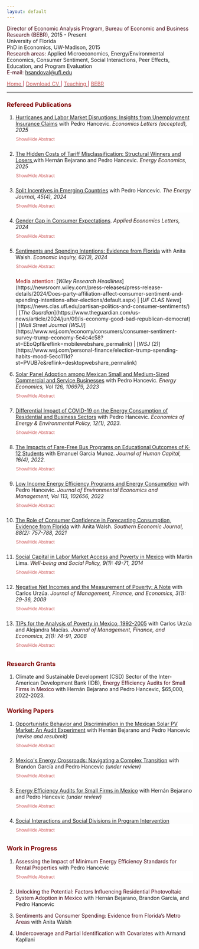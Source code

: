 ```yaml
---
layout: default
---
```


<span style="color: #3F000F"> Director of Economic Analysis Program, Bureau of Economic and Business Research (BEBR), </span>  2015 - Present  
University of Florida  
PhD in Economics, UW-Madison, 2015  
<span style="color: #3F000F"> Research areas: </span> Applied Microeconomics, Energy/Environmental Economics, Consumer Sentiment, Social Interactions, Peer Effects, Education, and Program Evaluation <br>
<span style="color: #3F000F"> E-mail: </span> [hsandoval@ufl.edu](mailto:hsandoval@ufl.edu) 

[<span style="color: IndianRed"> Home </span>](index.html) <span style="color: #A70D2A"> &#124; </span> <a href="https://hhsandoval.github.io/CVHHSG.pdf" target="_blank"> <span style="color: IndianRed"> Download CV </span> </a> <span style="color: #A70D2A"> &#124; </span> [<span style="color: IndianRed"> Teaching </span>](teaching.html) <span style="color: #A70D2A"> &#124; </span> [<span style="color: IndianRed"> BEBR </span>](bebr.html)

* * *

### <span style="color: maroon"> Refereed Publications </span>

<style>
.block {
  display: block;
  width: 100%;
  border: none;
  background-color: white;
  color: IndianRed;
  padding: 10px 1px;
  font-size: 12px;
  cursor: pointer;
  text-align: left;
}
.block:hover {
  background-color: #ddd;
  color: IndianRed;
}
</style>

<script>
function myFunction(myDIV) {
  var x = document.getElementById(myDIV);
  if (x.style.display === "none") {
    x.style.display = "block";
  } else {
    x.style.display = "none";
  }
}
</script>

1. [Hurricanes and Labor Market Disruptions: Insights from Unemployment Insurance Claims](https://doi.org/10.1016/j.econlet.2025.112531) 
 with Pedro Hancevic. *<span style="color: #2B1B17"> Economics Letters (accepted)</span>, 2025* <button class="block" onclick="myFunction('paper13');"> Show/Hide Abstract </button>  
   <div id="paper13" style="display:none;"> <p style="font-size:90%;"> <b>Abstract:</b> This paper examines the short-term impact of hurricanes on initial unemployment insurance claims (UIC) in Florida, the state most frequently affected by Atlantic hurricanes. While prior research has explored the effects of hurricanes on employment, wages, and labor force participation, limited attention has been given to the immediate labor market disruptions reflected in UIC. We address this gap using a newly assembled monthly panel of county-level administrative data on initial claims from January 2010 to October 2023. To capture the spatial extent of storm exposure, we use a wind field model to estimate sustained wind speeds from Atlantic Basin tropical cyclones, allowing for a more accurate classification of affected counties. Our empirical strategy employs an event study design with fixed effects to isolate the localized effects of hurricane exposure from confounding trends and time-invariant county characteristics. We find that hurricanes significantly increase UIC, with the magnitude and persistence of the effect depending critically on storm intensity. On average, UIC rises by 24.9% in the aftermath of a hurricane. When disaggregated by severity, minor hurricanes lead to a 22.4% increase, while major hurricanes result in a 111.1% increase. Event study estimates show that the effects of minor hurricanes dissipate within two months, whereas major hurricanes generate elevated claims for approximately four months. These findings highlight the importance of storm intensity and timing in shaping labor market disruptions, offering insights for disaster response and UI system design.</p> </div>
   
2. [The Hidden Costs of Tariff Misclassification: Structural Winners and Losers ](https://doi.org/10.1016/j.eneco.2025.108322) 
 with Hernán Bejarano and Pedro Hancevic. *<span style="color: #2B1B17"> Energy Economics</span>, 2025* <button class="block" onclick="myFunction('paper12');"> Show/Hide Abstract </button>  
   <div id="paper12" style="display:none;"> <p style="font-size:90%;"> <b>Abstract:</b> We propose an empirical model to evaluate firms' choices in electric tariff contracting. By combining novel data from the Non-residential Electricity Consumption Survey with utility billing data from the state-owned national utility provider, we analyze two pathological situations revealed by the electric bills of commercial and service SMEs in Aguascalientes, Mexico. First, despite being banned, many firms pay the residential tariff. Among these firms, some pay the regular subsidized rate, while others pay the high-demand rate, which is higher than the corresponding business rate. Additionally, for another group of companies, there are two competing business tariffs, many of which are misclassified and thus must be re-categorized to afford less expensive electric bills. A rich set of explanatory variables is used to quantify the two biases, explain the wrong decisions, estimate hidden costs and subsidies at the national level, and provide valuable policy implications. Electricity pricing and tariff classifications significantly impact the operational costs and competitiveness of firms. Inaccurate tariff assignments can result in hidden costs and ineffective subsidies, affecting both companies and national energy budgets. This study is valuable as it empirically examines these issues within the Mexican context, uncovering biases and inefficiencies in tariff contracting that may hold broader implications for energy policy and pricing efficiency worldwide.</p> </div>

3. [Split Incentives in Emerging Countries](https://doi.org/10.1177/01956574241281107) 
  with Pedro Hancevic. *<span style="color: #2B1B17"> The Energy Journal</span>, 45(4), 2024*  <button class="block" onclick="myFunction('paper11');"> Show/Hide Abstract </button>   
   <div id="paper11" style="display:none;"> <p style="font-size:90%;"> <b>Abstract:</b> In this paper, we provide empirical evidence of the energy-efficiency gap between homeowners and renters and quantify the magnitude of the split incentives problem in an emerging economy by studying Mexican households. Using micro-level data from the first National Survey on Energy Consumption in Private Homes (ENCEVI-2018) and a regression framework, we show that underinvestment problems occur in multiple categories of residential energy efficiency. Concretely, our results show that renters have significantly less insulation and energy-efficient equipment, that they tend to use some of their equipment more frequently, and that they pay higher utility bills than homeowners. In addition, renters are less aware of government programs that can reduce their energy expenditure and are also less likely to take advantage of them. Finally, a substantial reduction in carbon emissions could be achieved if renters were equally energy efficient as homeowners.</p> </div>

4. [Gender Gap in Consumer Expectations](https://doi.org/10.1080/13504851.2024.2389339). 
   *<span style="color: #2B1B17"> Applied Economics Letters</span>, 2024* <button class="block" onclick="myFunction('paper10');"> Show/Hide Abstract </button>  
   <div id="paper10" style="display:none;"> <p style="font-size:90%;"> <b>Abstract:</b>  This paper provides empirical evidence of the persistence of gender gaps in consumer expectations regarding personal finances and the national economy's performance. Using individual-level data from two independent but comparable consumer attitude surveys --one nationally representative of the U.S. and the other statewide representative of Florida-- it demonstrates that women are significantly less likely than men to hold optimistic expectations about their personal financial situation and U.S. business conditions over the next year and the next five years. These gender expectation gaps, ranging from 5 to 8.5 percentage points, remain highly significant even after controlling for respondents' socio-demographic characteristics, as well as survey-month and geographic location (including zip code) fixed effects. Furthermore, these gaps are prevalent in both surveys and have been present for more than four decades. Although persistent over time, these gender differences tend to narrow during periods of economic hardship and widen during economic expansions.</p> </div>

5. [Sentiments and Spending Intentions: Evidence from Florida](https://doi.org/10.1111/ecin.13215) 
  with Anita Walsh. *<span style="color: #2B1B17"> Economic Inquiry</span>, 62(3), 2024* <button class="block" onclick="myFunction('paper9');"> Show/Hide Abstract </button>   
   <div id="paper9" style="display:none;"> <p style="font-size:90%;"> <b>Abstract:</b> Consumer sentiment is considered an important leading indicator of changes in household spending. However, the overall empirical evidence of the causal relationship between sentiment and consumption is mixed and scarce. We address these gaps by employing data from the monthly Florida Consumer Attitude Survey, which captures party affiliation, consumer sentiment, and spending intentions at the individual level since 1991. We employ political partisanship around elections in which the governing party changed as an instrument for sentiment. Our results show that party affiliation is a strong instrument that has a positive and statistically significant effect on sentiment. Moreover, we find a statistically significant causal relationship between sentiment and spending intentions. This effect is sizable and robust across the presidential elections in our sample as well as to a variety of robustness checks. Finally, we provide evidence that spending intentions relate to actual spending, and show that spending increased more among counties with a larger share of Republican voters following the 2016 presidential election.</p> </div>
    <span style="color: #8B0000"> Media attention: </span> [<i>Wiley Research Headlines</i>](https://newsroom.wiley.com/press-releases/press-release-details/2024/Does-party-affiliation-affect-consumer-sentiment-and-spending-intentions-after-elections/default.aspx) <span style="color: #2B1B17"> | </span> [<i>UF CLAS News</i>](https://news.clas.ufl.edu/partisan-politics-and-consumer-sentiments/) <span style="color: #2B1B17"> | </span> [<i>The Guardian</i>](https://www.theguardian.com/us-news/article/2024/jun/09/is-economy-good-bad-republican-democrat) <span style="color: #2B1B17"> | </span> [<i>Wall Street Journal (WSJ)</i>](https://www.wsj.com/economy/consumers/consumer-sentiment-survey-trump-economy-5e4c4c58?st=EEoQpf&reflink=mobilewebshare_permalink) <span style="color: #2B1B17"> | </span> [<i>WSJ (2)</i>](https://www.wsj.com/personal-finance/election-trump-spending-habits-mood-5ecc111d?st=PVUB7e&reflink=desktopwebshare_permalink)

6. [Solar Panel Adoption among Mexican Small and Medium-Sized Commercial and Service Businesses](https://doi.org/10.1016/j.eneco.2023.106979) 
  with Pedro Hancevic. *<span style="color: #2B1B17"> Energy Economics</span>, Vol 126, 106979, 2023* <button class="block" onclick="myFunction('paper8');"> Show/Hide Abstract </button>   
   <div id="paper8" style="display:none;"> <p style="font-size:90%;"> <b>Abstract:</b> We analyze the determinants of adoption of distributed solar photovoltaic systems, focusing on small and medium-sized commercial and service firms. We use monthly billing data that are perfectly matched with data from a novel survey that gathers information on electricity consumption, stock of electric equipment, and a rich set of firm characteristics in the Metropolitan Area of Aguascalientes, Mexico. Using an econometric model, we find evidence that a set of explanatory variables such as business characteristics, the economic sector, ownership status, stock and usage of equipment and appliances, presence of other solar technologies, and views about the use of renewable energy are important determinants of the probability of adoption of solar panel systems. Furthermore, using machine learning methods to identify the best predictors of solar adoption, we indirectly validate the theory-driven empirical model by assessing a large set of explanatory variables and selecting a subset of these variables. In addition, we investigate relevant cases where a priori solar panel adoption seems to be cost-effective but structural adoption barriers and adoption gaps might coexist for certain groups of electricity users. We also calculate the social cost savings and the avoided CO<sub>2</sub> emissions. Finally, based on our results, we provide several policy implications and recommendations.</p> </div>

7. [Differential Impact of COVID-19 on the Energy Consumption of Residential and Business Sectors](http://www.iaee.org/eeep/article/451) 
  with Pedro Hancevic. *<span style="color: #2B1B17"> Economics of Energy & Environmental Policy</span>, 12(1), 2023.* <button class="block" onclick="myFunction('paper1');"> Show/Hide Abstract </button>
   <div id="paper1" style="display:none;"> <p style="font-size:90%;"> <b>Abstract:</b> As a consequence of the COVID-19 pandemic, some patterns of energy consumption changed in the residential and non-residential sectors. This paper uses data from a local utility company in Florida to quantify the heterogeneous impacts of the pandemic on electricity and natural gas consumption across households from different income levels and across essential and non-essential businesses. We found significant increases in the average residential electricity consumption during the lockdown and subsequent reopening phases, which translate into higher cost for households. We found that natural gas consumption dropped abruptly in the business sector and also important differences between the electricity consumption of essential and non-essential businesses, with the former consuming more and the latter less electricity.</p> </div>

8. [The Impacts of Fare-Free Bus Programs on Educational Outcomes of K-12 Students](https://www.journals.uchicago.edu/doi/10.1086/721376) 
  with Emanuel Garcia Munoz. *<span style="color: #2B1B17"> Journal of Human Capital</span>, 16(4), 2022.* <button class="block" onclick="myFunction('paper2');"> Show/Hide Abstract </button>   
   <div id="paper2" style="display:none;"> <p style="font-size:90%;"> <b>Abstract:</b> With the increasing difficulty in providing student transportation, school districts have increased their collaboration with public transit providers to offer access to public transportation through free or reduced-fare programs. One such program was implemented in Florida, allowing any K-12 student in Leon County to ride the bus for free at any time to any destination. This paper applies the synthetic control method to estimate the impact of this program on school attendance and chronic absenteeism. Surprisingly, our results show negative impacts on both attendance and absenteeism outcomes, highlighting the potential unintended consequences of programs with no restriction on student ridership.</p> </div>

9. [Low Income Energy Efficiency Programs and Energy Consumption](https://doi.org/10.1016/j.jeem.2022.102656) 
  with Pedro Hancevic. *<span style="color: #2B1B17"> Journal of Environmental Economics and Management</span>, Vol 113, 102656, 2022* <button class="block" onclick="myFunction('paper3');"> Show/Hide Abstract </button>   
   <div id="paper3" style="display:none;"> <p style="font-size:90%;"> <b>Abstract:</b> Low-income energy efficiency programs have become a major component of cities' energy policy, with 49 out of 51 largest metropolitan areas in the U.S. offering one. This paper uses data from Gainesville Regional Utility to quantify the impacts of the housing investment done by its Low-income Energy Efficiency Program Plus (LEEP Plus) on energy consumption. Our results show that LEEP Plus does not affect natural gas consumption but reduces electricity consumption by approximately 7%, with greater savings occurring in the summer and winter. The effect on electricity consumption is significant to a variety of robustness checks and remains for at least 24 months after the completion of energy efficiency upgrades. We also measure some relevant heterogeneous effects, one of which is the breakdown of the air-conditioning-related investments, the main energy efficiency improvement under the LEEP Plus program. Finally, we evaluate the energy savings in monetary terms considering the private cost changes and the social cost changes. In both cases, the associated energy savings are not enough to offset the investment costs.</p> </div>
   
10. [The Role of Consumer Confidence in Forecasting Consumption, Evidence from Florida](https://doi.org/10.1002/soej.12528) 
  with Anita Walsh. *<span style="color: #2B1B17"> Southern Economic Journal</span>, 88(2): 757-788, 2021* <button class="block" onclick="myFunction('paper4');"> Show/Hide Abstract </button>
    <div id="paper4" style="display:none;"> <p style="font-size:90%;"> <b>Abstract:</b> Consumers’ attitudes about the direction of the economy influence their decisions about discretionary purchases, saving, and investment. This paper uses data from Florida’s consumer sentiment index to study the role and accuracy of consumer confidence in forecasting consumption, as well as the mechanism behind such a relationship. Spending on durable goods tends to be more discretionary in nature and it is frequently done using credit, thus potentially more sensitive to changes in consumer attitudes. Our results indicate that the in-sample predictive power of the index and its questions is limited to predicting spending on durable goods, particularly, on autos. Furthermore, consumer confidence does not improve the out-of-sample forecast beyond the forecast from a baseline model, which considers economic fundamentals. Finally, the evidence shows that the relationship between shocks in consumer confidence and economic activity arises because confidence measures contain information about the state of the economy, thus rejecting animal spirits.</p> </div>
   
11. [Social Capital in Labor Market Access and Poverty in Mexico](http://biblioteca.ciess.org/adiss/r458/social_capital_in_labor_market_access_and_poverty_in_mexico)
    with Martin Lima. *<span style="color: #2B1B17"> Well-being and Social Policy</span>, 9(1): 49-71, 2014* <button class="block" onclick="myFunction('paper5');"> Show/Hide Abstract </button>
    <div id="paper5" style="display:none;"> <p style="font-size:90%;"> <b>Abstract:</b> Social capital, defined as the set of social networks that a person has in order to obtain benefits, is used by the population as a mechanism for providing resources, to cushion shocks in consumption and to obtain information on available employment opportunities. This study employs a logistic model to characterize the manner in which people access the labor market in Mexico through the use of their social networks (bonding social capital). It also takes poverty levels into account. A cycle in the use of social networks was observed in which job searches are initially conducted with the help of family, then friends and co-workers, and, lastly, neighbors. This cycle is robust in the case of the poor, who rely primarily on friends and co-workers to enter the labor market.</p> </div>
    
12. [Negative Net Incomes and the Measurement of Poverty: A Note](https://ideas.repec.org/a/ega/rafega/200903.html)
    with Carlos Urzúa. *<span style="color: #2B1B17"> Journal of Management, Finance, and Economics</span>, 3(1): 29-36, 2009* <button class="block" onclick="myFunction('paper6');"> Show/Hide Abstract </button>
    <div id="paper6" style="display:none;"> <p style="font-size:90%;"> <b>Abstract:</b> This note warns about the careless computation of poverty indexes when the welfare of each household is measured by its net income, since this can be negative. As is illustrated in the case of Mexico, even if only a handful of households report negative incomes, the resulting poverty aggregates, when they go beyond a mere headcount measure, can behave rather badly. The note ends with suggestions on how to deal with the problem.</p> </div>

13. [TIPs for the Analysis of Poverty in Mexico, 1992-2005](https://ideas.repec.org/a/ega/rafega/200806.html)
    with Carlos Urzúa and Alejandra Macías. *<span style="color: #2B1B17"> Journal of Management, Finance, and Economics</span>, 2(1): 74-91, 2008* <button class="block" onclick="myFunction('paper7');"> Show/Hide Abstract </button>
    <div id="paper7" style="display:none;"> <p style="font-size:90%;"> <b>Abstract:</b> This paper proposes some changes to the official methodology that is currently in use to measure the state of poverty in Mexico. Among other suggestions, it is recommended the use of bootstrapping to estimate confidence intervals for the poverty statistics, as well as the use of dominance analysis when making intertemporal comparisons. In particular, since poverty lines change over time, the paper proposes the use of TIP curves for that end. Using the eight surveys that were made during the period 1992-2005, the paper presents a large number of absolute poverty statistics and TIP curves, as well as comparisons among them.</p> </div>


### <span style="color: maroon"> Research Grants </span>


1. Climate and Sustainable Development (CSD) Sector of the Inter-American Development Bank (IDB), <span style="color: #3F000F"> Energy Efficiency Audits for Small Firms in Mexico </span> with Hernán Bejarano and Pedro Hancevic, $65,000, 2022-2023.


### <span style="color: maroon"> Working Papers </span>

1. [Opportunistic Behavior and Discrimination in the Mexican Solar PV Market: An Audit Experiment](https://www.dropbox.com/scl/fi/ytfz4znb1tfwsdp6pt9i5/Manuscript.pdf?rlkey=qnqrvsoqg1june76nb1aprrcz&e=1&dl=0) 
  with Hernán Bejarano and Pedro Hancevic *(revise and resubmit)* <button class="block" onclick="myFunction('wpaper1');"> Show/Hide Abstract </button>  
   <div id="wpaper1" style="display:none;"> <p style="font-size:90%;"> <b>Abstract:</b> We conducted an audit experiment in which fictional households requested quotes for the purchase, installation, and interconnection of solar photovoltaic systems in four cities across Mexico. This allowed us to identify whether there was opportunistic behavior among local sellers and to quantify the extent of discrimination based on characteristics of residential users, such as gender, socioeconomic status, product knowledge, and access to external financing sources. The main findings indicate that women and customers with higher socioeconomic status not only face price discrimination but are also offered oversized systems. There is no evidence of such practices towards customers with prior product information or those who have secured external financing for the purchase.</p> </div>

2. [Mexico's Energy Crossroads: Navigating a Complex Transition](https://hhsandoval.github.io/) 
 with Brandon García and Pedro Hancevic *(under review)* <button class="block" onclick="myFunction('wpaper2');"> Show/Hide Abstract </button>  
   <div id="wpaper2" style="display:none;"> <p style="font-size:90%;"> <b>Abstract:</b> Mexico’s Energy Transition Law set ambitious targets to generate 35% of electricity from clean sources by 2024 and 50% by 2050. Yet, fossil fuels continue to dominate the electricity mix, with over 75% of generation coming from natural gas, oil, and coal in recent years. This paper examines the disconnect between Mexico’s renewable energy potential and its failure to meet clean energy goals, despite the declining costs and growing competitiveness of wind and solar technologies. We argue that the core barriers are not technological or economic, but institutional, regulatory, and infrastructural. In particular, we identify three key constraints: (1) regulatory reversals and market uncertainty that have undermined investor confidence; (2) infrastructure bottlenecks in transmission and the lack of a regulatory framework for energy storage; and (3) growing dependence on imported natural gas, which delays clean energy investment. We also examine complementary issues such as electricity pricing distortions, weakened regulatory oversight, and limited regional market integration. Drawing on this analysis, the paper outlines policy priorities to restore regulatory certainty, modernize grid infrastructure, and align pricing with decarbonization goals. These findings contribute to ongoing policy debates in Mexico and offer broader insights for middle-income countries navigating complex energy transitions.</p> </div>

3. [Energy Efficiency Audits for Small Firms in Mexico](https://hhsandoval.github.io/) 
 with Hernán Bejarano and Pedro Hancevic *(under review)* <button class="block" onclick="myFunction('wpaper3');"> Show/Hide Abstract </button>  
   <div id="wpaper3" style="display:none;"> <p style="font-size:90%;"> <b>Abstract:</b> Energy efficiency, particularly in fossil-based electricity production, is crucial for developing countries like Mexico, where every megawatt of electricity consumed generates significant emissions. This paper examines the potential for enabling small firms to reduce their electricity consumption and, consequently, their greenhouse gas emissions. We offered free energy efficiency audits to randomly selected micro and small establishments in Mexico's commercial and services sectors to see how firms would adjust their consumption in response to energy efficiency information. After the audits, we observed decreases in electricity consumption and expenditure of approximately 4--7 percent and 2--3 percent, respectively. However, the monetary savings were insufficient to justify the cost of the audits. Pre-existing differences among the firms lead to heterogeneous treatment effects, including factors such as their energy efficiency before the treatment (as measured by a global energy efficiency score) and their electricity rate (residential versus business). We also find that firms whose managers reported greater familiarity with energy efficiency actions responded more strongly to the audits, achieving expenditure reductions of up to 14%. This highlights the role of internal knowledge in enhancing the effectiveness of informational interventions.</p> </div>

4. [Social Interactions and Social Divisions in Program Intervention](https://hhsandoval.github.io/SI2022.pdf) 
 <button class="block" onclick="myFunction('wpaper4');"> Show/Hide Abstract </button>  
   <div id="wpaper4" style="display:none;"> <p style="font-size:90%;"> <b>Abstract:</b> Using micro-level data from the conditional cash transfer program Progresa in Mexico, this paper estimates a behavioral model of school attendance and social interactions to study how social divisions due to program targeting can affect the complementarities arising from social interactions as well as their subsequent effects on program outcomes. The qualitative evaluation of the program indicated that social divisions manifested between beneficiaries and non-beneficiaries as a result of the program’s targeting. However, the empirical evidence suggests that the distinction introduced by the program between beneficiaries and non-beneficiaries did not alter the endogenous-effects network and therefore the complementarities. The evidence is consistent with a positive spillover program effect on school attendance and an endogenous effect accounting for 25 percent of the overall treatment effect.</p> </div>

### <span style="color: maroon"> Work in Progress </span>

1. <span style="color: #3F000F"> Assessing the Impact of Minimum Energy Efficiency Standards for Rental Properties </span>
   with Pedro Hancevic <button class="block" onclick="myFunction('wpgr1');"> Show/Hide Abstract </button>  
   <div id="wpgr1" style="display:none;"> <p style="font-size:90%;"> <b>Abstract:</b> The global energy system is currently undergoing rapid transformation. Research indicates that rental homes remain behind in energy efficiency compared to owner-occupied residential buildings. Specifically, studies show landlords in the U.S. are less inclined to invest in high-efficiency measures. This reluctance stems from the fact that, when tenants are responsible for paying the energy bills, landlords do not reap the benefits from lower energy bills, giving rise to what is known as the split incentives or landlord-tenant problem. The cumulative impact of these inefficiencies results in increased energy consumption and expenses for renters, as well as contributing to excessive emissions. In 2020, with the intention of increasing renters’ living standards and curbing energy waste, the Gainesville City Commission in Florida adopted the Rental Housing Ordinance (RHO). This ordinance, which went into effect in October 2021, established a permit and inspection process for all residential rental units to raise energy efficiency and property maintenance standards. Using the list of homes with a rental license and the results from the rental inspections conducted since October 2021, this paper investigates whether the adoption of the RHO resulted in a decrease in energy consumption and energy bills, while also examining the social benefits arising from the potential reduction in pollutant emissions.</p> </div>

2. <span style="color: #3F000F"> Unlocking the Potential: Factors Influencing Residential Photovoltaic System Adoption in Mexico </span>
   with Hernán Bejarano, Brandon García, and Pedro Hancevic

3. <span style="color: #3F000F"> Sentiments and Consumer Spending: Evidence from Florida’s Metro Areas </span>
   with Anita Walsh

4. <span style="color: #3F000F"> Undercoverage and Partial Identification with Covariates </span>
   with Armand Kapllani   


